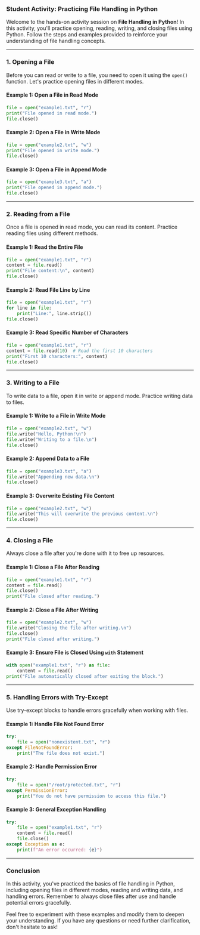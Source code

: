 ### **Student Activity: Practicing File Handling in Python**

Welcome to the hands-on activity session on **File Handling in Python**! In this activity, you'll practice opening, reading, writing, and closing files using Python. Follow the steps and examples provided to reinforce your understanding of file handling concepts.

---

### **1. Opening a File**

Before you can read or write to a file, you need to open it using the `open()` function. Let's practice opening files in different modes.

#### **Example 1: Open a File in Read Mode**
```python
file = open("example1.txt", "r")
print("File opened in read mode.")
file.close()
```

#### **Example 2: Open a File in Write Mode**
```python
file = open("example2.txt", "w")
print("File opened in write mode.")
file.close()
```

#### **Example 3: Open a File in Append Mode**
```python
file = open("example3.txt", "a")
print("File opened in append mode.")
file.close()
```

---

### **2. Reading from a File**

Once a file is opened in read mode, you can read its content. Practice reading files using different methods.

#### **Example 1: Read the Entire File**
```python
file = open("example1.txt", "r")
content = file.read()
print("File content:\n", content)
file.close()
```

#### **Example 2: Read File Line by Line**
```python
file = open("example1.txt", "r")
for line in file:
    print("Line:", line.strip())
file.close()
```

#### **Example 3: Read Specific Number of Characters**
```python
file = open("example1.txt", "r")
content = file.read(10)  # Read the first 10 characters
print("First 10 characters:", content)
file.close()
```

---

### **3. Writing to a File**

To write data to a file, open it in write or append mode. Practice writing data to files.

#### **Example 1: Write to a File in Write Mode**
```python
file = open("example2.txt", "w")
file.write("Hello, Python!\n")
file.write("Writing to a file.\n")
file.close()
```

#### **Example 2: Append Data to a File**
```python
file = open("example3.txt", "a")
file.write("Appending new data.\n")
file.close()
```

#### **Example 3: Overwrite Existing File Content**
```python
file = open("example2.txt", "w")
file.write("This will overwrite the previous content.\n")
file.close()
```

---

### **4. Closing a File**

Always close a file after you're done with it to free up resources.

#### **Example 1: Close a File After Reading**
```python
file = open("example1.txt", "r")
content = file.read()
file.close()
print("File closed after reading.")
```

#### **Example 2: Close a File After Writing**
```python
file = open("example2.txt", "w")
file.write("Closing the file after writing.\n")
file.close()
print("File closed after writing.")
```

#### **Example 3: Ensure File is Closed Using `with` Statement**
```python
with open("example1.txt", "r") as file:
    content = file.read()
print("File automatically closed after exiting the block.")
```

---

### **5. Handling Errors with Try-Except**

Use try-except blocks to handle errors gracefully when working with files.

#### **Example 1: Handle File Not Found Error**
```python
try:
    file = open("nonexistent.txt", "r")
except FileNotFoundError:
    print("The file does not exist.")
```

#### **Example 2: Handle Permission Error**
```python
try:
    file = open("/root/protected.txt", "r")
except PermissionError:
    print("You do not have permission to access this file.")
```

#### **Example 3: General Exception Handling**
```python
try:
    file = open("example1.txt", "r")
    content = file.read()
    file.close()
except Exception as e:
    print(f"An error occurred: {e}")
```

---

### **Conclusion**

In this activity, you've practiced the basics of file handling in Python, including opening files in different modes, reading and writing data, and handling errors. Remember to always close files after use and handle potential errors gracefully.

Feel free to experiment with these examples and modify them to deepen your understanding. If you have any questions or need further clarification, don't hesitate to ask!
